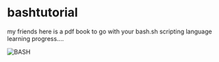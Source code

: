 # bashtutorial
my friends here is a pdf book to go with your bash.sh scripting language learning progress....


  ![BASH](https://github.com/ahamedrashid-me/bashtutorial/assets/138254389/d06b7f41-98bd-4944-9ef9-7ef5a02234d6)
